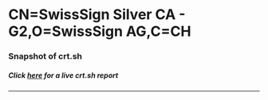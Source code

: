 # CN=SwissSign Silver CA - G2,O=SwissSign AG,C=CH
### Snapshot of crt.sh
##### Click [here](https://crt.sh/?q=Serial_DB00C83B924ACED9F372DF319F930F) for a live crt.sh report

---
